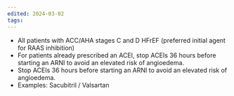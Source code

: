 ```yaml
---
edited: 2024-03-02
tags:
---
```

- All patients with ACC/AHA stages C and D HFrEF (preferred initial agent for RAAS inhibition) 
- For patients already prescribed an ACEI, stop ACEIs 36 hours before starting an ARNI to avoid an elevated risk of angioedema.
- Stop ACEIs 36 hours before starting an ARNI to avoid an elevated risk of angioedema.
- Examples: Sacubitril / Valsartan